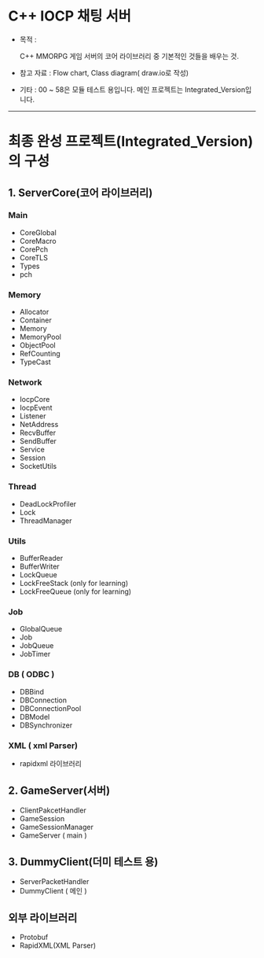 # C++ IOCP 채팅 서버


- 목적 :

  C++ MMORPG 게임 서버의 코어 라이브러리 중 기본적인 것들을 배우는 것.


- 참고 자료 :  Flow chart, Class diagram( draw.io로 작성)

- 기타 :  00 ~ 58은 모듈 테스트 용입니다. 
            메인 프로젝트는 Integrated_Version입니다.

------

# 최종 완성 프로젝트(Integrated_Version)의 구성



## 1. ServerCore(코어 라이브러리)

### Main

- CoreGlobal
- CoreMacro
- CorePch
- CoreTLS
- Types
- pch

### Memory

- Allocator
- Container
- Memory
- MemoryPool
- ObjectPool
- RefCounting
- TypeCast



### Network

- IocpCore
- IocpEvent
- Listener
- NetAddress
- RecvBuffer
- SendBuffer
- Service
- Session
- SocketUtils

### Thread

- DeadLockProfiler
- Lock
- ThreadManager

### Utils

- BufferReader
- BufferWriter
- LockQueue
- LockFreeStack   (only for learning)
- LockFreeQueue   (only for learning)

### Job

- GlobalQueue
- Job
- JobQueue
- JobTimer

### DB ( ODBC )

- DBBind
- DBConnection
- DBConnectionPool
- DBModel
- DBSynchronizer 

### XML ( xml Parser)

- rapidxml 라이브러리



## 2. GameServer(서버)

- ClientPakcetHandler
- GameSession
- GameSessionManager
- GameServer ( main )

## 3. DummyClient(더미 테스트 용)

- ServerPacketHandler
- DummyClient ( 메인 )

## 외부 라이브러리

- Protobuf
- RapidXML(XML Parser)